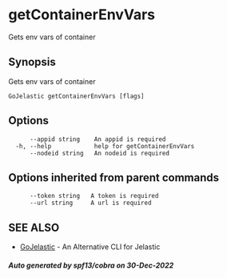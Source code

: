 #  getContainerEnvVars

Gets env vars of container

## Synopsis

Gets env vars of container

```
GoJelastic getContainerEnvVars [flags]
```

## Options

```
      --appid string    An appid is required
  -h, --help            help for getContainerEnvVars
      --nodeid string   An nodeid is required
```

## Options inherited from parent commands

```
      --token string   A token is required
      --url string     A url is required
```

## SEE ALSO

* [GoJelastic](GoJelastic.md)	 - An Alternative CLI for Jelastic

##### Auto generated by spf13/cobra on 30-Dec-2022

